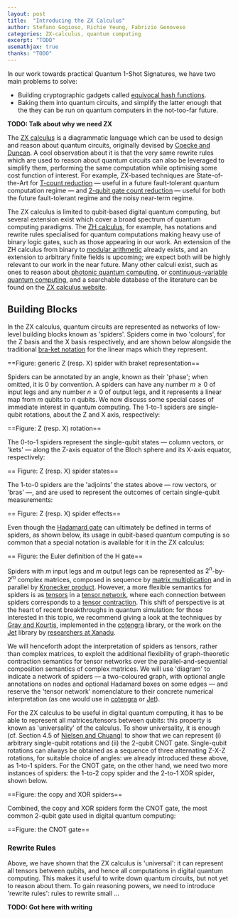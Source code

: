 ```yaml
---
layout: post
title:  "Introducing the ZX Calculus"
author: Stefano Gogioso, Richie Yeung, Fabrizio Genovese
categories: ZX-calculus, quantum computing
excerpt: "TODO"
usemathjax: true
thanks: "TODO"
---
```


In our work towards practical Quantum 1-Shot Signatures, we have two main problems to solve:

- Building cryptographic gadgets called [equivocal hash functions](https://github.com/The-QSig-Commission/QSigCommissionWiki/wiki/Hash-function#equivocal-hash-function).
- Baking them into quantum circuits, and simplify the latter enough that the they can be run on quantum computers in the not-too-far future.

**TODO: Talk about why we need ZX**

<!-- In this post, we'll discuss an interesting aspect of our work which straddles the two problems above: part of the security of our equivocal hash functions might ultimately rely on obfuscation of the quantum circuits which implement them.

## Our Need for Obfuscation

Equivocal hash functions have been proved to exist by [Amos et al.](https://eprint.iacr.org/2020/107), using an abstract mathematical object known as 'ordered affine partitions'. Unfortunately, the proof of existence in their work is non-constructive, leading to the problem of concretely bulding such functions. We had a stab at concrete constructions (detailed in [this wiki page](https://github.com/The-QSig-Commission/QSigCommissionWiki/wiki/Hash-functions-from-ordered-affine-partitions) and demonstrated in [this Jupyter notebook](https://github.com/The-QSig-Commission/q1ss/blob/main/notebooks/AffinePartitions.ipynb)). Lev, one of the main researchers for this project, has identified a vulnerability in the current candidate implementation, but also proposed a fix which will be deployed in the near future.

Unfortunately, there is a catch. The above constructions &mdash; as well as other candidates we've been working on &mdash; need to be obfuscated for collision resistance to hold: if examined, our circuits readily yield an underlying secret which can be used to construct arbitrary collisions. As black box obfuscation is proven to be [infeasible](https://dash.harvard.edu/bitstream/handle/1/12644697/9034637.pdf), the current best bet for classical circuit obfuscation is [indistinguishability obfuscation](https://en.wikipedia.org/wiki/Indistinguishability_obfuscation) (here abbreviated 'iO', to avoid confusion with the more common meanings of the abbreviation 'IO').

iO has a lot of nice properties, but it is also presently very far from practical in the purely classical setting, and the resulting quantum circuits would be both punishingly expensive and painstakingly slow to run. While we are currently working on applications of iO &mdash; as well as other classical obfuscation techniques &mdash; to the circuits of interest in our research, we are also exploring more esoteric alternatives.

One of those esoteric alternatives is the subject of this post. We consider the following scenario:

- We have a family $(f_r)_{r \in R}$ of pseudorandom functions, and we instantiate a member of this family using some random secret $r \in R$.
- We bake the function into a quantum circuit $C$, but unfortunately the secret $r$ can be easily extracted from the structure of $C$.

We then ask: how can we rewrite the circuit $C$ into an 'obfuscated' circuit $K$ which computes the same function as $C$, but such that it is hard to extract $r$ from $K$? Enter, the ZX calculus. -->


<!-- ## The ZX Calculus -->

The [ZX calculus](https://en.wikipedia.org/wiki/ZX-calculus) is a diagrammatic language which can be used to design and reason about quantum circuits, originally devised by [Coecke and Duncan](https://arxiv.org/abs/0906.4725). A cool observation about it is that the very same rewrite rules which are used to reason about quantum circuits can also be leveraged to simplify them, performing the same computation while optimising some cost function of interest. For example, ZX-based techniques are State-of-the-Art for [T-count reduction](https://arxiv.org/abs/1903.10477) &mdash; useful in a future fault-tolerant quantum computation regime &mdash; and [2-qubit gate count reduction](https://arxiv.org/abs/2312.02793) &mdash; useful for both the future fault-tolerant regime and the noisy near-term regime.

The ZX calculus is limited to qubit-based digital quantum computing, but several extension exist which cover a broad spectrum of quantum computing paradigms. The [ZH calculus](https://arxiv.org/abs/1805.02175), for example, has notations and rewrite rules specialised for quantum computations making heavy use of binary logic gates, such as those appearing in our work. An extension of the ZH calculus from binary to [modular arithmetic](https://arxiv.org/abs/2307.10095) already exists, and an extension to arbitrary finite fields is upcoming; we expect both will be highly relevant to our work in the near future. Many other calculi exist, such as ones to reason about [photonic quantum computing](https://arxiv.org/abs/2306.02114),  or [continuous-variable quantum computing](https://arxiv.org/abs/2406.02905), and a searchable database of the literature can be found on the [ZX calculus website](https://zxcalculus.com/).

## Building Blocks

In the ZX calculus, quantum circuits are represented as networks of low-level building blocks known as 'spiders'. Spiders come in two 'colours', for the Z basis and the X basis respectively, and are shown below alongside the traditional [bra-ket notation](https://en.wikipedia.org/wiki/Bra%E2%80%93ket_notation) for the linear maps which they represent.

==Figure: generic Z (resp. X) spider with braket representation==

Spiders can be annotated by an angle, known as their 'phase'; when omitted, it is 0 by convention. A spiders can have any number $m \geq 0$ of input legs and any number $n \geq 0$ of output legs, and it represents a linear map from $m$ qubits to $n$ qubits. We now discuss some special cases of immediate interest in quantum computing. The 1-to-1 spiders are single-qubit rotations, about the Z and X axis, respectively:

==Figure: Z (resp. X) rotation==

The 0-to-1 spiders represent the single-qubit states &mdash; column vectors, or 'kets' &mdash; along the Z-axis equator of the Bloch sphere and its X-axis equator, respectively:

== Figure: Z (resp. X) spider states==

The 1-to-0 spiders are the 'adjoints' the states above &mdash; row vectors, or 'bras' &mdash;, and are used to represent the outcomes of certain single-qubit measurements:

== Figure: Z (resp. X) spider effects==

Even though the [Hadamard gate](https://en.wikipedia.org/wiki/Quantum_logic_gate#Hadamard_gate) can ultimately be defined in terms of spiders, as shown below, its usage in qubit-based quantum computing is so common that a special notation is available for it in the ZX calculus:

== Figure: the Euler definition of the H gate==

Spiders with $m$ input legs and $m$ output legs can be represented as $2^n$-by-$2^m$ complex matrices, composed in sequence by [matrix multiplication](https://en.wikipedia.org/wiki/Matrix_multiplication) and in parallel by [Kronecker product](https://en.wikipedia.org/wiki/Kronecker_product). However, a more flexible semantics for spiders is as [tensors](https://en.wikipedia.org/wiki/Tensor) in a [tensor network](https://en.wikipedia.org/wiki/Tensor_network), where each connection between spiders corresponds to a [tensor contraction](https://en.wikipedia.org/wiki/Tensor_contraction). This shift of perspective is at the heart of recent breakthroughs in quantum simulation: for those interested in this topic, we recommend giving a look at the techniques by [Gray and Kourtis](https://arxiv.org/abs/2002.01935), implemented in the [cotengra](https://github.com/jcmgray/cotengra) library, or the work on the [Jet](https://github.com/XanaduAI/jet) library by [researchers at Xanadu](https://quantum-journal.org/papers/q-2022-05-09-709/).

We will henceforth adopt the interpretation of spiders as tensors, rather than complex matrices, to exploit the additional flexibility of graph-theoretic contraction semantics for tensor networks over the parallel-and-sequential composition semantics of complex matrices. We will use 'diagram' to indicate a network of spiders &mdash; a two-coloured graph, with optional angle annotations on nodes and optional Hadamard boxes on some edges &mdash; and reserve the 'tensor network' nomenclature to their concrete numerical interpretation (as one would use in [cotengra](https://github.com/jcmgray/cotengra) or [Jet](https://github.com/XanaduAI/jet)).

For the ZX calculus to be useful in digital quantum computing, it has to be able to represent all matrices/tensors between qubits: this property is known as 'universality' of the calculus.
To show universality, it is enough (cf. Section 4.5 of [Nielsen and Chuang](https://archive.org/details/QuantumComputationAndQuantumInformation10thAnniversaryEdition/)) to show that we can represent (i) arbitrary single-qubit rotations and (ii) the 2-qubit CNOT gate. Single-qubit rotations can always be obtained as a sequence of three alternating Z-X-Z rotations, for suitable choice of angles: we already introduced these above, as 1-to-1 spiders. For the CNOT gate, on the other hand, we need two more instances of spiders: the 1-to-2 copy spider and the 2-to-1 XOR spider, shown below.

==Figure: the copy and XOR spiders==

Combined, the copy and XOR spiders form the CNOT gate, the most common 2-qubit gate used in digital quantum computing:

==Figure: the CNOT gate==


### Rewrite Rules

Above, we have shown that the ZX calculus is 'universal': it can represent all tensors between qubits, and hence all computations in digital quantum computing. This makes it useful to write down quantum circuits, but not yet to reason about them. To gain reasoning powers, we need to introduce 'rewrite rules': rules to rewrite small ...

**TODO: Got here with writing**

<!-- ## Quantum Circuit Obfuscation with the ZX Calculus

The underlying idea of this particular obfuscation technique we are pursuing is the following: Take for instance rules (S2): These tell you that every time you have a wire, you can introduce some spiders on it. So we could take a circuit, introduce some *redundant* spiders using (S2) and then *let them diffuse* through the circuit applying the other rules. In a nurshell, this amounts to introduce 'harmless noise' - that is, noise that cancels out completely, but then letting diffuse it into the circuit in a way so that it becomes impossible to distinguish the noise from the original gates.

In a nushell, by diluting the circuit with 'noise' we let the information about the random seed $r$ of our running example dissolve into it, in a way that is not easily recoverable.

In practice, this method relies on something called [Pauli gadgets](https://arxiv.org/pdf/1906.01734), which are exactly the lego bricks we need to add to our circuits to produce the noise we need and then diffuse it. To do this properly though, we need to figure out some stuff about how these gadgets commute between each other under particular conditions we are interested in. We are exactly doing so on one hand, wereas we prepare code mocks on the other hand.

### Linear algebraic explanation

If you are more versed with linear algebra, see it this way: Immagine I have a composition of unitaries:

$$ U_1 U_2 U_3 \dots U_n.$$

Going back to our running example, one or more of these unitaries will encode my random seed $r$ in some way. If I want to make this information hard to extract, I can rewrite the composition above as:

$$ U_1 I U_2 I U_3 I \dots I U_n.$$

Basically, I have introduced identity matrices $I$ everywhere, which by definition do not alter the computation. Now, I can rewrite each $I$ as $V^{-1}V$, where $V$ is some unitary matrix. If I pick the $V$s wisely, so that they commute with the $U_i$ in some non-obvious way, I can end up having a circuit

$$ W_1 W_2 W_3 \dots W_m.$$

Where the $W_j$ and the $U_i$ really don't look like anything alike. The idea here is that there are really *many alternatives* - as in, a continuum of them - for the $V$s, so that reconstructing the original circuit may not be computationally easy.

The main reason to prefer the ZX approach to the algebraic one is that the 'diffusion step' in the ZX case is merely graph rewriting, which has already been efficiently implemented in a plethora of ways.

Again, this is a bit of an oversymplification. In reality, Pauli gadgets are not exactly just 'unitaries', but the infinitesimal generators of the [Lie algebra](https://en.wikipedia.org/wiki/Special_unitary_group#Lie_algebra) $\mathfrak{su}(n)$ associated to the [Special unitary Lie group](https://en.wikipedia.org/wiki/Special_unitary_group) $SU(n)$. In the case of $\mathfrak{su}(2)$, Pauli gadgets are some of the most important single-qubit operations. Part of our work is figuring out the commutation relations between 'higher Pauli gadgets' - that is, generators of $\mathfrak{su}(n)$ for $n \geq 3$ - in purely diagrammatic terms. This would allow us to use the already developed diagrammatic-rewriting software for the ZX calculus to try this sort of obfuscation techniques.

## Will this work?

God knows! Obviously coming up with such an idea and proving that it is computationally secure are two very different beasts. We have some proof ideas that involve random walks on a graph and some other stuff, but it's still too early to say. Most importantly, we need to get more clarity around which complexity assumptions we would have to make so that such a proof could hold.

Hopefully, this will be material for a future blog post, so stay tuned! -->